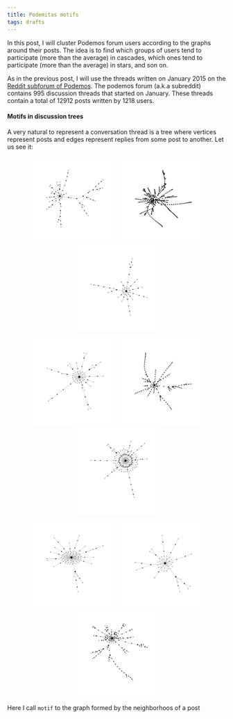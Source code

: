 ```yaml
---
title: Podemitas motifs
tags: drafts
---
```


In this post, I will cluster Podemos forum users  according to the graphs around their posts. The idea is to find which groups of users tend to participate (more than the average) in cascades, which ones tend to participate (more than the average) in stars, and son on.
 
As in the previous post, I will use the threads written on January 2015 on the [Reddit subforum of Podemos](https://www.reddit.com/r/podemos). The podemos forum (a.k.a subreddit) contains 995 discussion threads that started on January. These threads contain a total of 12912 posts written by 1218 users.

#### Motifs in discussion trees

A very natural to represent a conversation thread is a tree where vertices represent posts and edges represent replies from some post to another. Let us see it:


<p align="center">
<img src="../images/2015-01-15-tree1.png" width="200px">
<img src="../images/2015-01-15-tree2.png" width="200px">
<img src="../images/2015-01-15-tree3.png" width="200px">
</p>
<p align="center">
<img src="../images/2015-01-15-tree4.png" width="200px">
<img src="../images/2015-01-15-tree5.png" width="200px">
<img src="../images/2015-01-15-tree6.png" width="200px">
</p>
<p align="center">
<img src="../images/2015-01-15-tree7.png" width="200px">
<img src="../images/2015-01-15-tree8.png" width="200px">
<img src="../images/2015-01-15-tree9.png" width="200px">
</p>


Here I call `motif` to the graph formed by the neighborhoos of a post


